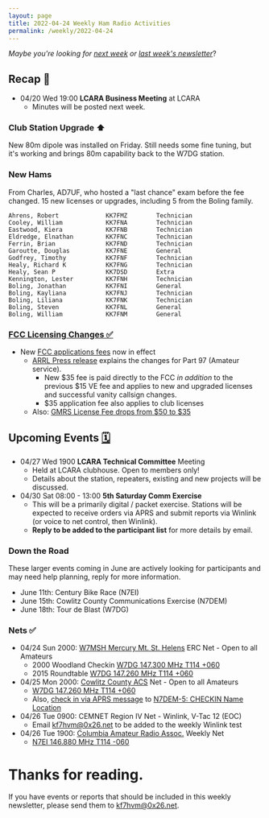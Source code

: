 ```yaml
---
layout: page
title: 2022-04-24 Weekly Ham Radio Activities
permalink: /weekly/2022-04-24
---
```


_Maybe you're looking for [next week](/weekly/2022-05-01) or [last week's newsletter](/weekly/2022-04-17)_?

## Recap 🔁

* 04/20 Wed 19:00 **LCARA Business Meeting** at LCARA
  * Minutes will be posted next week.

### Club Station Upgrade ⬆️

New 80m dipole was installed on Friday. Still needs some fine
tuning, but it's working and brings 80m capability back to the
W7DG station.

### New Hams

From Charles, AD7UF, who hosted a "last chance" exam before
the fee changed. 15 new licenses or upgrades, including 5
from the Boling family.

```
Ahrens, Robert             KK7FMZ        Technician
Cooley, William            KK7FNA        Technician
Eastwood, Kiera            KK7FNB        Technician
Eldredge, Elnathan         KK7FNC        Technician
Ferrin, Brian              KK7FND        Technician
Garoutte, Douglas          KK7FNE        General
Godfrey, Timothy           KK7FNF        Technician
Healy, Richard K           KK7FNG        Technician
Healy, Sean P              KK7DSD        Extra
Kennington, Lester         KK7FNH        Technician
Boling, Jonathan           KK7FNI        General
Boling, Kayliana           KK7FNJ        Technician
Boling, Liliana            KK7FNK        Technician
Boling, Steven             KK7FNL        General
Boling, William            KK7FNM        General
```

### [FCC Licensing Changes ✅](https://docs.fcc.gov/public/attachments/DA-22-307A1.pdf)

* New [FCC applications fees](https://docs.fcc.gov/public/attachments/DA-22-307A1.pdf) now in effect
  * [ARRL Press release](https://www.arrl.org/fcc-application-fee) explains the changes
    for Part 97 (Amateur service).
    * New $35 fee is paid directly to the FCC _in addition_ to the previous $15
      VE fee and applies to new and upgraded licenses and successful vanity
      callsign changes.
    * $35 application fee also applies to club licenses
  * Also: [GMRS License Fee drops from $50 to $35](https://www.buytwowayradios.com/blog/2022/03/amateur-and-gmrs-license-fees-change-to-35-on-april-19-2022.html)

## Upcoming Events [🗓](/calendar)

* 04/27 Wed 1900 **LCARA Technical Committee** Meeting
  * Held at LCARA clubhouse. Open to members only!
  * Details about the station, repeaters, existing and new projects will be discussed.
* 04/30 Sat 08:00 - 13:00 **5th Saturday Comm Exercise**
  * This will be a primarily digital / packet exercise. Stations will be
    expected to receive orders via APRS and submit reports via Winlink (or
    voice to net control, then Winlink).
  * **Reply to be added to the participant list** for more details by email.

### Down the Road

These larger events coming in June are actively looking for
participants and may need help planning, reply for more information.

* June 11th: Century Bike Race (N7EI)
* June 15th: Cowlitz County Communications Exercise (N7DEM)
* June 18th: Tour de Blast (W7DG)

### Nets ✅

- 04/24 Sun 2000: [W7MSH Mercury Mt. St. Helens](https://www.w7msh.org) ERC Net - Open to all Amateurs
  - 2000 Woodland Checkin [W7DG 147.300 MHz T114 +060](https://www.repeaterbook.com/repeaters/details.php?state_id=53&ID=412)
  - 2015 Roundtable [W7DG 147.260 MHz T114 +060](https://www.repeaterbook.com/repeaters/details.php?ID=408&state_id=53)
- 04/25 Mon 2000: [Cowlitz County ACS](http://cowlitzradio.org/) Net - Open to all Amateurs
  - [W7DG 147.260 MHz T114 +060](https://www.repeaterbook.com/repeaters/details.php?ID=408&state_id=53)
  - Also, [check in via APRS message](/info/aprsnet/) to [N7DEM-5: CHECKIN Name Location](https://aprs.fi/?c=message&call=N7DEM-5)
- 04/26 Tue 0900: CEMNET Region IV Net - Winlink, V-Tac 12 (EOC)
  - Email [kf7hvm@0x26.net](mailto:kf7hvm@0x26.net) to be added to the weekly
    Winlink test
- 04/26 Tue 1900: [Columbia Amateur Radio Assoc.](http://www.n7ei.org/) Weekly Net
  - [N7EI 146.880 MHz T114 -060](https://www.repeaterbook.com/repeaters/details.php?ID=142&state_id=41)


# Thanks for reading. 

If you have events or reports that should be included in this weekly
newsletter, please send them to [kf7hvm@0x26.net](mailto:kf7hvm@0x26.net).
